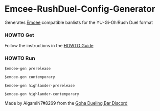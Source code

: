 # Emcee-RushDuel-Config-Generator
Generates [Emcee](https://github.com/DawnbrandBots/emcee-tournament-bot) compatible banlists for the YU-Gi-Oh!Rush Duel format

### HOWTO Get

Follow the instructions in the [HOWTO Guide](https://taupe-fairy-1aaaa9.netlify.app)

### HOWTO Run

`$emcee-gen prerelease`

`$emcee-gen contemporary`

`$emcee-gen highlander-prerelease`

`$emcee-gen highlander-contemporary`


Made by AigamiN7#8269 from the [Goha Dueling Bar Discord](https://discord.gg/KCRUTEcAH6 )
